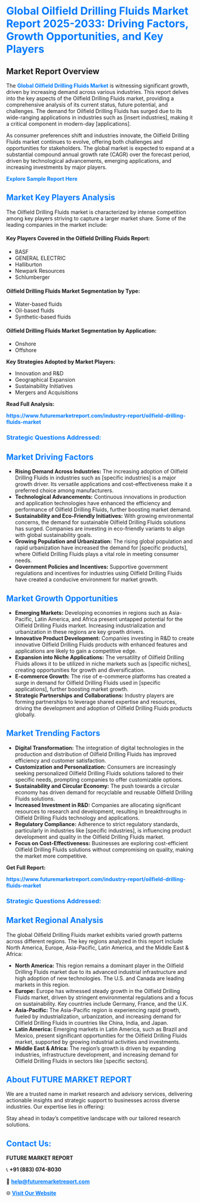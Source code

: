 <h1 style="color: #007BFF;">Global Oilfield Drilling Fluids Market Report 2025-2033: Driving Factors, Growth Opportunities, and Key Players</h1>

<section id="overview">
<h2>Market Report Overview</h2>
<p>The <a href="https://www.futuremarketreport.com/industry-report/oilfield-drilling-fluids-market" style="color: #007BFF; text-decoration: none;"><strong>Global Oilfield Drilling Fluids Market</strong></a> is witnessing significant growth, driven by increasing demand across various industries. This report delves into the key aspects of the Oilfield Drilling Fluids market, providing a comprehensive analysis of its current status, future potential, and challenges. The demand for Oilfield Drilling Fluids has surged due to its wide-ranging applications in industries such as [insert industries], making it a critical component in modern-day [applications].</p>
<p>As consumer preferences shift and industries innovate, the Oilfield Drilling Fluids market continues to evolve, offering both challenges and opportunities for stakeholders. The global market is expected to expand at a substantial compound annual growth rate (CAGR) over the forecast period, driven by technological advancements, emerging applications, and increasing investments by major players.</p>
</section>

<section id="overview">
<p><a href="https://www.futuremarketreport.com/request-sample/reportId=56839" style="color: #007BFF; text-decoration: none;"><strong>Explore Sample Report Here</strong></a></p>
</section>

<section id="key-players">
<h2 style="color: #007BFF;">Market Key Players Analysis</h2>
<p>The Oilfield Drilling Fluids market is characterized by intense competition among key players striving to capture a larger market share. Some of the leading companies in the market include:</p>
<h4>Key Players Covered in the Oilfield Drilling Fluids Report:</h4>
<ul><li>BASF</li><li>GENERAL ELECTRIC</li><li>Halliburton</li><li>Newpark Resources</li><li>Schlumberger</li></ul>
<h4>Oilfield Drilling Fluids Market Segmentation by Type:</h4>
<ul><li>Water-based fluids</li><li>Oil-based fluids</li><li>Synthetic-based fluids</li></ul>

<h4>Oilfield Drilling Fluids Market Segmentation by Application:</h4>
<ul><li>Onshore</li><li>Offshore</li></ul>
<p><strong>Key Strategies Adopted by Market Players:</strong></p>
<ul>
<li>Innovation and R&D</li>
<li>Geographical Expansion</li>
<li>Sustainability Initiatives</li>
<li>Mergers and Acquisitions</li>
</ul>
</section>

<section>
<p><strong>Read Full Analysis: </strong></p><a href="https://www.futuremarketreport.com/industry-report/oilfield-drilling-fluids-market" style="color: #007BFF; text-decoration: none;"><strong>https://www.futuremarketreport.com/industry-report/oilfield-drilling-fluids-market</strong></a>
<h3 style="color: #007BFF;">Strategic Questions Addressed:</h3>
</section>

<section id="driving-factors">
<h2 style="color: #007BFF;">Market Driving Factors</h2>
<ul>
<li><strong>Rising Demand Across Industries:</strong> The increasing adoption of Oilfield Drilling Fluids in industries such as [specific industries] is a major growth driver. Its versatile applications and cost-effectiveness make it a preferred choice among manufacturers.</li>
<li><strong>Technological Advancements:</strong> Continuous innovations in production and application technologies have enhanced the efficiency and performance of Oilfield Drilling Fluids, further boosting market demand.</li>
<li><strong>Sustainability and Eco-Friendly Initiatives:</strong> With growing environmental concerns, the demand for sustainable Oilfield Drilling Fluids solutions has surged. Companies are investing in eco-friendly variants to align with global sustainability goals.</li>
<li><strong>Growing Population and Urbanization:</strong> The rising global population and rapid urbanization have increased the demand for [specific products], where Oilfield Drilling Fluids plays a vital role in meeting consumer needs.</li>
<li><strong>Government Policies and Incentives:</strong> Supportive government regulations and incentives for industries using Oilfield Drilling Fluids have created a conducive environment for market growth.</li>
</ul>
</section>

<section id="growth-opportunities">
<h2 style="color: #007BFF;">Market Growth Opportunities</h2>
<ul>
<li><strong>Emerging Markets:</strong> Developing economies in regions such as Asia-Pacific, Latin America, and Africa present untapped potential for the Oilfield Drilling Fluids market. Increasing industrialization and urbanization in these regions are key growth drivers.</li>
<li><strong>Innovative Product Development:</strong> Companies investing in R&D to create innovative Oilfield Drilling Fluids products with enhanced features and applications are likely to gain a competitive edge.</li>
<li><strong>Expansion into Niche Applications:</strong> The versatility of Oilfield Drilling Fluids allows it to be utilized in niche markets such as [specific niches], creating opportunities for growth and diversification.</li>
<li><strong>E-commerce Growth:</strong> The rise of e-commerce platforms has created a surge in demand for Oilfield Drilling Fluids used in [specific applications], further boosting market growth.</li>
<li><strong>Strategic Partnerships and Collaborations:</strong> Industry players are forming partnerships to leverage shared expertise and resources, driving the development and adoption of Oilfield Drilling Fluids products globally.</li>
</ul>
</section>

<section id="trending-factors">
<h2 style="color: #007BFF;">Market Trending Factors</h2>
<ul>
<li><strong>Digital Transformation:</strong> The integration of digital technologies in the production and distribution of Oilfield Drilling Fluids has improved efficiency and customer satisfaction.</li>
<li><strong>Customization and Personalization:</strong> Consumers are increasingly seeking personalized Oilfield Drilling Fluids solutions tailored to their specific needs, prompting companies to offer customizable options.</li>
<li><strong>Sustainability and Circular Economy:</strong> The push towards a circular economy has driven demand for recyclable and reusable Oilfield Drilling Fluids solutions.</li>
<li><strong>Increased Investment in R&D:</strong> Companies are allocating significant resources to research and development, resulting in breakthroughs in Oilfield Drilling Fluids technology and applications.</li>
<li><strong>Regulatory Compliance:</strong> Adherence to strict regulatory standards, particularly in industries like [specific industries], is influencing product development and quality in the Oilfield Drilling Fluids market.</li>
<li><strong>Focus on Cost-Effectiveness:</strong> Businesses are exploring cost-efficient Oilfield Drilling Fluids solutions without compromising on quality, making the market more competitive.</li>
</ul>
</section>

<section>
<p><strong>Get Full Report: </strong></p><a href="https://www.futuremarketreport.com/industry-report/oilfield-drilling-fluids-market" style="color: #007BFF; text-decoration: none;"><strong>https://www.futuremarketreport.com/industry-report/oilfield-drilling-fluids-market</strong></a>
<h3 style="color: #007BFF;">Strategic Questions Addressed:</h3>
</section>


<section id="regional-analysis">
<h2 style="color: #007BFF;">Market Regional Analysis</h2>
<p>The global Oilfield Drilling Fluids market exhibits varied growth patterns across different regions. The key regions analyzed in this report include North America, Europe, Asia-Pacific, Latin America, and the Middle East & Africa:</p>
<ul>
<li><strong>North America:</strong> This region remains a dominant player in the Oilfield Drilling Fluids market due to its advanced industrial infrastructure and high adoption of new technologies. The U.S. and Canada are leading markets in this region.</li>
<li><strong>Europe:</strong> Europe has witnessed steady growth in the Oilfield Drilling Fluids market, driven by stringent environmental regulations and a focus on sustainability. Key countries include Germany, France, and the U.K.</li>
<li><strong>Asia-Pacific:</strong> The Asia-Pacific region is experiencing rapid growth, fueled by industrialization, urbanization, and increasing demand for Oilfield Drilling Fluids in countries like China, India, and Japan.</li>
<li><strong>Latin America:</strong> Emerging markets in Latin America, such as Brazil and Mexico, present significant opportunities for the Oilfield Drilling Fluids market, supported by growing industrial activities and investments.</li>
<li><strong>Middle East & Africa:</strong> The region’s growth is driven by expanding industries, infrastructure development, and increasing demand for Oilfield Drilling Fluids in sectors like [specific sectors].</li>
</ul>
</section>

<footer>
<h2 style="color: #007BFF;">About FUTURE MARKET REPORT</h2>
<p>We are a trusted name in market research and advisory services, delivering actionable insights and strategic support to businesses across diverse industries. Our expertise lies in offering:</p>

<p>Stay ahead in today’s competitive landscape with our tailored research solutions.</p>

<h2 style="color: #007BFF;">Contact Us:</h2>
<p><strong>FUTURE MARKET REPORT</strong></p>
<p>📞 <strong>+91 (883) 074-8030</strong></p>
<p>📧 <strong><a href="mailto:help@futuremarketreport.com" style="color: #007BFF;">help@futuremarketreport.com</a></strong></p>
<p>🌐 <strong><a href="https://www.futuremarketreport.com/" style="color: #007BFF;">Visit Our Website</a></strong></p>
</footer>
